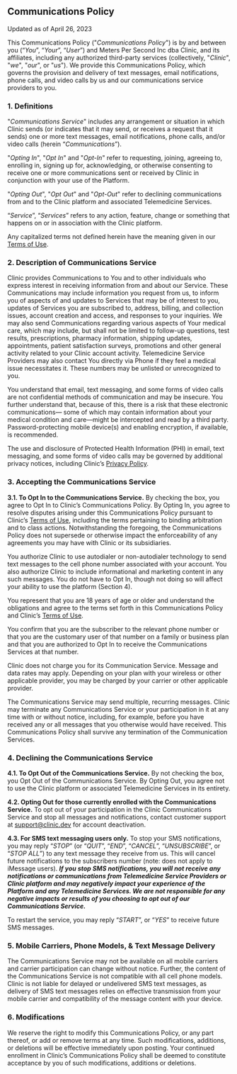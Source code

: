 ## Communications Policy
Updated as of April 26,  2023

This Communications Policy ("_Communications Policy_") is by and between you (“_You_”, “_Your_”, “_User_”) and Meters Per Second Inc dba Clinic, and its affiliates, including any authorized third-party services (collectively, "_Clinic_", "_we_", "_our_", or "_us_"). We provide this Communications Policy, which governs the provision and delivery of text messages, email notifications, phone calls, and video calls by us and our communications service providers to you. 

### 1.    Definitions

"_Communications Service_" includes any arrangement or situation in which Clinic sends (or indicates that it may send, or receives a request that it sends) one or more text messages, email notifications, phone calls, and/or video calls (herein “_Communications_”).

"_Opting In_", "_Opt In_" and "_Opt-In_" refer to requesting, joining, agreeing to, enrolling in, signing up for, acknowledging, or otherwise consenting to receive one or more communications sent or received by Clinic in conjunction with your use of the Platform.

"_Opting Out_", "_Opt Out_" and "_Opt-Out_" refer to declining communications from and to the Clinic platform and associated Telemedicine Services.

“_Service_”, “_Services_” refers to any action, feature, change or something that happens on or in association with the Clinic platform.

Any capitalized terms not defined herein have the meaning given in our [Terms of Use](https://github.com/Pharmr/legal/blob/main/terms-of-use.md).

### 2.    Description of Communications Service

Clinic provides Communications to You and to other individuals who express interest in receiving information from and about our Service. These Communications may include information you request from us, to inform you of aspects of and updates to Services that may be of interest to you, updates of Services you are subscribed to, address, billing, and collection issues, account creation and access, and responses to your inquiries. We may also send Communications regarding various aspects of Your medical care, which may include, but shall not be limited to follow-up questions, test results, prescriptions, pharmacy information, shipping updates, appointments, patient satisfaction surveys, promotions and other general activity related to your Clinic account activity. Telemedicine Service Providers may also contact You directly via Phone if they feel a medical issue necessitates it. These numbers may be unlisted or unrecognized to you.

You understand that email, text messaging, and some forms of video calls are not confidential methods of communication and may be insecure. You further understand that, because of this, there is a risk that these electronic communications— some of which may contain information about your medical condition and care—might be intercepted and read by a third party. Password-protecting mobile device(s) and enabling encryption, if available, is recommended.

The use and disclosure of Protected Health Information (PHI) in email, text messaging, and some forms of video calls may be governed by additional privacy notices, including Clinic’s [Privacy Policy](https://github.com/Pharmr/legal/blob/main/privacy-policy.md).

### 3.     Accepting the Communications Service

**3.1.    To Opt In to the Communications Service.** By checking the box, you agree to Opt In to Clinic’s Communications Policy. By Opting In, you agree to resolve disputes arising under this Communications Policy pursuant to Clinic’s [Terms of Use](https://github.com/Pharmr/legal/blob/main/terms-of-use.md), including the terms pertaining to binding arbitration and to class actions. Notwithstanding the foregoing, the Communications Policy does not supersede or otherwise impact the enforceability of any agreements you may have with Clinic or its subsidiaries.

You authorize Clinic to use autodialer or non-autodialer technology to send text messages to the cell phone number associated with your account. You also authorize Clinic to include informational and marketing content in any such messages. You do not have to Opt In, though not doing so will affect your ability to use the platform (Section 4).

You represent that you are 18 years of age or older and understand the obligations and agree to the terms set forth in this Communications Policy and Clinic’s [Terms of Use](https://github.com/Pharmr/legal/blob/main/terms-of-use.md).

You confirm that you are the subscriber to the relevant phone number or that you are the customary user of that number on a family or business plan and that you are authorized to Opt In to receive the Communications Services at that number.

Clinic does not charge you for its Communication Service. Message and data rates may apply. Depending on your plan with your wireless or other applicable provider, you may be charged by your carrier or other applicable provider.

The Communications Service may send multiple, recurring messages. Clinic may terminate any Communications Service or your participation in it at any time with or without notice, including, for example, before you have received any or all messages that you otherwise would have received. This Communications Policy shall survive any termination of the Communication Services.

### 4.     Declining the Communications Service

**4.1.    To Opt Out of the Communications Service.** By not checking the box, you Opt Out of the Communications Service. By Opting Out, you agree not to use the Clinic platform or associated Telemedicine Services in its entirety. 

**4.2.    Opting Out for those currently enrolled with the Communications Service.** To opt out of your participation in the Clinic Communications Service and stop all messages and notifications, contact customer support at support@clinic.dev for account deactivation. 

**4.3.    For SMS text messaging users only.** To stop your SMS notifications, you may reply “_STOP_” (or “_QUIT_”, “_END_”, “_CANCEL_”, “_UNSUBSCRIBE_”, or “_STOP ALL_”) to any text message they receive from us. This will cancel future notifications to the subscribers number (note: does not apply to iMessage users). ***If you stop SMS notifications, you will not receive any notifications or communications from Telemedicine Service Providers or Clinic platform and may negatively impact your experience of the Platform and any Telemedicine Services. We are not responsible for any negative impacts or results of you choosing to opt out of our Communications Service.***

To restart the service, you may reply “_START_”, or “_YES_” to receive future SMS messages.

### 5.    Mobile Carriers, Phone Models, & Text Message Delivery

The Communications Service may not be available on all mobile carriers and carrier participation can change without notice. Further, the content of the Communications Service is not compatible with all cell phone models. Clinic is not liable for delayed or undelivered SMS text messages, as delivery of SMS text messages relies on effective transmission from your mobile carrier and compatibility of the message content with your device.

### 6.    Modifications

We reserve the right to modify this Communications Policy, or any part thereof, or add or remove terms at any time. Such modifications, additions, or deletions will be effective immediately upon posting. Your continued enrollment in Clinic’s Communications Policy shall be deemed to constitute acceptance by you of such modifications, additions or deletions.

